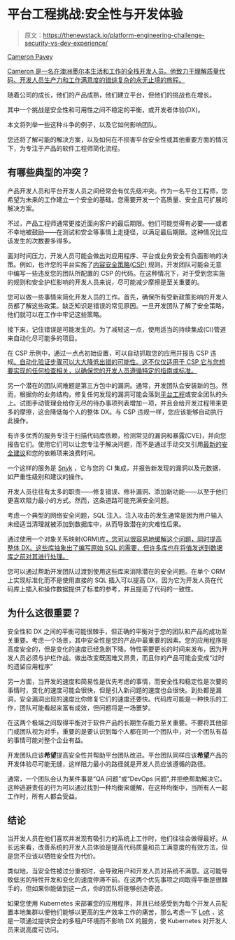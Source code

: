 # 平台工程挑战:安全性与开发体验

> 原文：<https://thenewstack.io/platform-engineering-challenge-security-vs-dev-experience/>

[](https://twitter.com/cpave3)

[Cameron Pavey](https://twitter.com/cpave3)

[Cameron 是一名在澳洲墨尔本生活和工作的全栈开发人员。他致力于理解质量代码、开发人员生产力和工作满意度的错综复杂的永无止境的旅程。](https://twitter.com/cpave3)

[](https://twitter.com/cpave3)[](https://twitter.com/cpave3)

随着公司的成长，他们的产品成熟，他们建立平台，但他们的挑战也在增长。

其中一个挑战是安全性和可用性之间不稳定的平衡，或开发者体验(DX)。

本文将列举一些这种斗争的例子，以及它如何影响团队。

您还将了解可能的解决方案，以及如何在不损害平台安全性或其他重要方面的情况下，为专注于产品的软件工程师简化流程。

## **有哪些典型的冲突？**

产品开发人员和平台开发人员之间经常会有优先级冲突。作为一名平台工程师，您希望为未来的工作建立一个安全的基础。您需要开发一个高质量、安全且可扩展的解决方案。

不过，产品工程师通常更接近面向客户的最后期限。他们可能觉得有必要——或者不幸地被鼓励——在测试和安全等事情上走捷径，以满足最后期限。这种情况比应该发生的次数要多得多。

面对时间压力，开发人员可能会做出对应用程序、平台或业务安全有负面影响的决策。例如，也许您的平台实施了[内容安全策略(CSP)](https://developer.mozilla.org/en-US/docs/Web/HTTP/CSP) 规则。开发团队可能会无意中编写一些违反您的团队所配置的 CSP 的代码。在这种情况下，对于受到您实施的规则和安全护栏影响的开发人员来说，尽可能减少摩擦是至关重要的。

您可以做一些事情来简化开发人员的工作。首先，确保所有受新政策影响的开发人员都了解这些政策。缺乏知识是错误的常见原因。一旦开发团队了解了安全策略，他们就可以在工作中牢记这些策略。

接下来，记住错误是可能发生的。为了减轻这一点，使用适当的持续集成(CI)管道来自动化尽可能多的项目。

在 CSP 示例中，通过一点点初始设置，可以自动抓取您的应用并报告 CSP 违规[。自动化验证步骤可以大大降低出错的可能性。这不仅仅适用于 CSP 它与您想要实现的任何检查相关，以确保您的开发人员遵循特定的指南或标准。](https://www.jamieweb.net/blog/testing-your-csp-using-travis-ci-and-headless-chrome-crawler/#headless-chrome-crawler)

另一个潜在的团队间难题是第三方包中的漏洞。通常，开发团队会安装新的包。然而，根据你的业务结构，修复任何发现的漏洞可能会落到[平台工程](https://thenewstack.io/devops-is-dead-embrace-platform-engineering/)或安全团队的头上。试图手动管理会给你无尽的待办事项列表增加一项，并且会给开发过程带来更多的摩擦，这会降低每个人的整体 DX。与 CSP 违规一样，您应该能够自动执行此操作。

有许多优秀的服务专注于扫描代码库依赖，检测常见的漏洞和暴露(CVE)，并向您报告它们。使用它们可以让您专注于解决问题，而不是通过手动交叉引用[最新的安全建议](https://www.npmjs.com/advisories)和您的依赖项来浪费时间。

一个这样的服务是 [Snyk](https://snyk.io/) ，它与您的 CI 集成，并报告新发现的漏洞以及元数据，如严重性级别和建议的操作。

开发人员往往有太多的职责——修复错误、修补漏洞、添加新功能——以至于他们更喜欢阻力最小的方式。然而，这条道路可能充满安全问题。

考虑一个典型的网络安全问题，SQL 注入。注入攻击的发生通常是因为用户输入未经适当清理就被添加到数据库中，从而导致潜在的灾难性后果。

通过使用一个对象关系映射(ORM)库[，您可以很容易地缓解这个问题，同时提高整体 DX。这些库抽象出了编写原始 SQL 的需要，但许多库也在将值发送到数据库之前对其进行处理。](https://medium.com/@mithunsasidharan/should-i-or-should-i-not-use-orm-4c3742a639ce)

您可以通过帮助开发团队过渡到使用这些库来消除潜在的安全问题。在单个 ORM 上实现标准化而不是使用直接的 SQL 插入可以提高 DX，因为它为开发人员在代码库上插入和操作数据提供了标准的参考，并且提高了代码的一致性。

## **为什么这很重要？**

安全性和 DX 之间的平衡可能很棘手，但正确的平衡对于您的团队和产品的成功至关重要。考虑一个场景，其中安全性是您的产品中最重要的因素。您的应用程序是高度安全的，但是变化的速度已经急剧下降。特性需要更长的时间来发布，因为开发人员必须与护栏作战。做出改变既困难又昂贵，而且你的产品可能会变成“过时的遗留应用程序”

另一方面，当开发的速度和简易性是优先考虑的事情，而安全性和稳定性是次要的事情时，变化的速度可能会很快，但是引入新问题的速度也会很快。到处都是漏洞，安全漏洞出现的速度比你修复它们的速度还要快。代码库可能是一种快乐的工作，团队可能看起来富有成效，但问题将是一场噩梦。

在这两个极端之间取得平衡对于软件产品的长期生存能力至关重要。不要将其他部门或团队视为对手，重要的是要认识到每个人都在同一个团队中，对一个团队有益的事情可能对整个企业有益。

开发团队应该**希望**提高安全性并帮助平台团队改进。平台团队同样应该**希望**产品的开发体验尽可能无缝，这样阻力最小的路径就是开发人员应该遵循的路径。

通常，一个团队会认为某件事是“QA 问题”或“DevOps 问题”,并拒绝帮助解决它。这种逃避责任的行为可以通过找到一种均衡来缓解，在这种均衡中，当所有人一起工作时，所有人都会受益。

## **结论**

当开发人员在他们喜欢并发现有吸引力的系统上工作时，他们往往会做得最好。从长远来看，改善系统的开发人员体验是提高代码质量和员工满意度的有效方法，但是您不应该以牺牲安全性为代价。

类似地，当安全性被过分重视时，会导致用户和开发人员对系统不满意。这可能导致低劣的特性开发和变化的速度停滞不前。在这两个优先事项之间取得平衡是很棘手的，但如果你能做到这一点，你的团队将能够创造奇迹。

如果您使用 Kubernetes 来部署您的应用程序，并且已经感受到为每个开发人员配置本地集群以便他们能够以更高的生产效率工作的痛苦，那么考虑一下 [Loft](https://loft.sh/) ，这是一项通过提供安全的多租户环境而不影响 DX 的服务，使 Kubernetes 对开发人员来说高度可访问。

<svg xmlns:xlink="http://www.w3.org/1999/xlink" viewBox="0 0 68 31" version="1.1"><title>Group</title> <desc>Created with Sketch.</desc></svg>